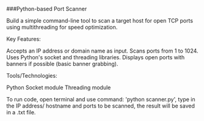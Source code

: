 ###Python-based Port Scanner

Build a simple command-line tool to scan a target host for open TCP ports using multithreading for speed optimization.

Key Features:

  Accepts an IP address or domain name as input.
  Scans ports from 1 to 1024.
  Uses Python's socket and threading libraries.
  Displays open ports with banners if possible (basic banner grabbing).

Tools/Technologies:

  Python
  Socket module
  Threading module

To run code, open terminal and use command: 'python scanner.py', type in the IP address/ hostname and ports to be scanned, the result will be saved in a .txt file.  
